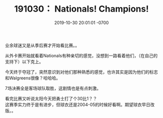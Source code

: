 ﻿---
layout: post
title:  "191030： Nationals! Champions!"
date:   2019-10-30 20:01:01 -0700
categories: diary
---
业余球迷又是从季后赛才开始看比赛。。  
  
从外卡赛开始就看着Nationals有种亲切的感觉，没想到一路看着他们，（在自己的支持下）以下克上。  
  
今天终于夺冠了，突然意识到对他们那种熟悉的感觉，也许其实是因为他们的标志和Walgreens很像？哈哈哈。  
  
  
7场决赛全是客场球队取胜，这剧情也是有点刺激。  
  
  
看完比赛又听说太阳今天把勇士打了个30比1？？  
这赛季实力终于是有进步，但球衣还是2004-05的时候好看啊。期望球衣早日改版。。